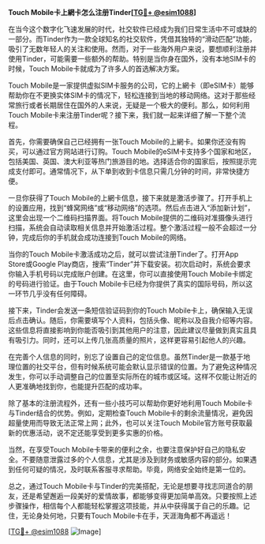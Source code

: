 **Touch Mobile卡上網卡怎么注册Tinder[[TG💪+ @esim1088](https://t.me/s/esim1088)]**

在当今这个数字化飞速发展的时代，社交软件已经成为我们日常生活中不可或缺的一部分。而Tinder作为一款全球知名的社交软件，凭借其独特的“滑动匹配”功能，吸引了无数年轻人的关注和使用。然而，对于一些海外用户来说，要想顺利注册并使用Tinder，可能需要一些额外的帮助。特别是当你身在国外，没有本地SIM卡的时候，Touch Mobile卡就成为了许多人的首选解决方案。

Touch Mobile是一家提供虚拟SIM卡服务的公司，它的上網卡（即eSIM卡）能够帮助你在不更换实体SIM卡的情况下，轻松连接到当地的移动网络。这对于那些经常旅行或者长期居住在国外的人来说，无疑是一个极大的便利。那么，如何利用Touch Mobile卡来注册Tinder呢？接下来，我们就一起来详细了解一下整个流程。

首先，你需要确保自己已经拥有一张Touch Mobile的上網卡。如果你还没有购买，可以通过官方网站进行订购。Touch Mobile的eSIM卡支持多个国家和地区，包括美国、英国、澳大利亚等热门旅游目的地。选择适合你的国家后，按照提示完成支付即可。通常情况下，从下单到收到卡信息只需几分钟的时间，非常快捷方便。

一旦你获得了Touch Mobile的上網卡信息，接下来就是激活步骤了。打开手机上的设置应用，找到“蜂窝网络”或“移动网络”的选项。然后点击进入“添加新计划”，这里会出现一个二维码扫描界面。将Touch Mobile提供的二维码对准摄像头进行扫描，系统会自动读取相关信息并开始激活过程。整个激活过程一般不会超过一分钟，完成后你的手机就会成功连接到Touch Mobile的网络。

当你的Touch Mobile卡激活成功之后，就可以尝试注册Tinder了。打开App Store或Google Play商店，搜索“Tinder”并下载安装。初次启动时，系统会要求你输入手机号码以完成账户创建。在这里，你可以直接使用Touch Mobile卡绑定的号码进行验证。由于Touch Mobile卡已经为你提供了真实的国际号码，所以这一环节几乎没有任何障碍。

接下来，Tinder会发送一条短信验证码到你的Touch Mobile卡上，确保输入无误后点击确认。随后，你需要填写个人资料，包括头像、昵称以及自我介绍等内容。这些信息将直接影响到你能否吸引到其他用户的注意，因此建议尽量做到真实且具有吸引力。同时，还可以上传几张高质量的照片，这样更容易引起他人的兴趣。

在完善个人信息的同时，别忘了设置自己的定位信息。虽然Tinder是一款基于地理位置的社交平台，但有时候系统可能会默认显示错误的位置。为了避免这种情况发生，你可以手动调整自己的位置至实际所在的城市或区域。这样不仅能让附近的人更准确地找到你，也能提升匹配的成功率。

除了基本的注册流程外，还有一些小技巧可以帮助你更好地利用Touch Mobile卡与Tinder结合的优势。例如，定期检查Touch Mobile卡的剩余流量情况，避免因超量使用而导致无法正常上网；此外，也可以关注Touch Mobile官方账号获取最新的优惠活动，说不定还能享受到更多实惠的价格。

当然，在享受Touch Mobile卡带来的便利之余，也要注意保护好自己的隐私安全。不要随意泄露过多的个人信息，尤其是涉及到财务或敏感内容的部分。如果遇到任何可疑的情况，及时联系客服寻求帮助。毕竟，网络安全始终是第一位的。

总之，通过Touch Mobile卡与Tinder的完美搭配，无论是想要寻找志同道合的朋友，还是希望邂逅一段美好的爱情故事，都能够变得更加简单高效。只要按照上述步骤操作，相信每个人都能轻松掌握这项技能，并从中获得属于自己的乐趣。记住，无论身处何地，只要有Touch Mobile卡在手，天涯海角都不再遥远！

[[TG💪+ @esim1088](https://t.me/s/esim1088) ![Image](https://i.postimg.cc/4NQfJmqS/Snipaste-2025-05-13-00-14-12.png)]